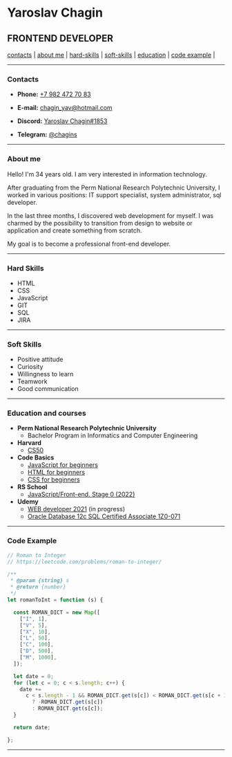 # Yaroslav Chagin
## FRONTEND DEVELOPER

[contacts](#Contacts) | [about me](#about-me) | [hard-skills](#hard-skills) | [soft-skills](#soft-skills) | [education](#education-and-courses) | [code example](#code-example) |

---
### Contacts

- **Phone:** [+7 982 472 70 83](tel:+79824727083)

- **E-mail:** [chagin_yav@hotmail.com](mailto:chagin_yav@hotmail.com)

- **Discord:** [Yaroslav Chagin#1853](https://discordapp.com/users/878959404060405801)

- **Telegram:** [@chagins](https://t.me/chagins)

---
### About me

Hello! I'm 34 years old. I am very interested in information technology.

After graduating from the Perm National Research Polytechnic University, I worked in various positions: IT support specialist, system administrator, sql developer. 

In the last three months, I discovered web development for myself. I was charmed by the possibility to transition from design to website or application and create something from scratch.

My goal is to become a professional front-end developer.

---
### Hard Skills

- HTML
- CSS
- JavaScript
- GIT
- SQL
- JIRA

---
### Soft Skills

- Positive attitude
- Curiosity
- Willingness to learn
- Teamwork
- Good communication

---
### Education and courses

- **Perm National Research Polytechnic University**
  - Bachelor Program in Informatics and Computer Engineering
- **Harvard**
  - [CS50](https://javarush.ru/quests/QUEST_HARVARD_CS50)
- **Code Basics**
  - [JavaScript for beginners](https://code-basics.com/languages/javascript)
  - [HTML for beginners](https://code-basics.com/languages/html)
  - [CSS for beginners](https://code-basics.com/languages/css)
- **RS School**
  - [JavaScript/Front-end. Stage 0 (2022)](https://rs.school/js-stage0/)
- **Udemy**
  - [WEB developer 2021](https://www.udemy.com/course/webdeveloper/) (in progress)
  - [Oracle Database 12c SQL Certified Associate 1Z0-071](https://www.udemy.com/course/oracle-database-12c-sql-certified-associate-1z0-071/)

---
### Code Example

```JavaScript
// Roman to Integer
// https://leetcode.com/problems/roman-to-integer/

/**
 * @param {string} s
 * @return {number}
 */
let romanToInt = function (s) {

  const ROMAN_DICT = new Map([
    ["I", 1],
    ["V", 5],
    ["X", 10],
    ["L", 50],
    ["C", 100],
    ["D", 500],
    ["M", 1000],
  ]);

  let date = 0;
  for (let c = 0; c < s.length; c++) {
    date +=
      c < s.length - 1 && ROMAN_DICT.get(s[c]) < ROMAN_DICT.get(s[c + 1])
        ? -ROMAN_DICT.get(s[c])
        : ROMAN_DICT.get(s[c]);
  }

  return date;

};
```
---